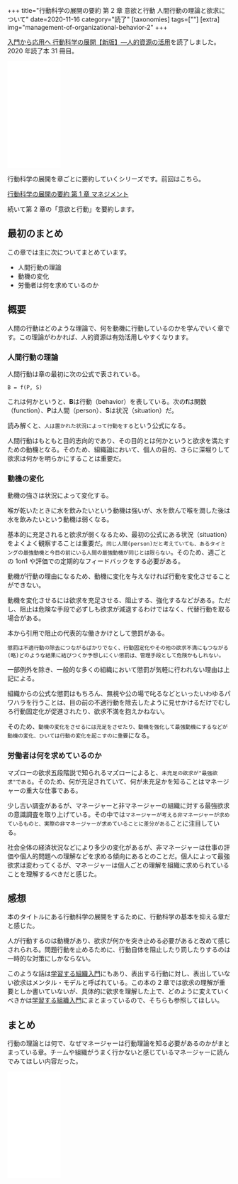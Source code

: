 +++
title="行動科学の展開の要約 第 2 章 意欲と行動 人間行動の理論と欲求について"
date=2020-11-16
category="読了"
[taxonomies]
tags=[""]
[extra]
img="management-of-organizational-behavior-2"
+++

[入門から応用へ 行動科学の展開【新版】―人的資源の活用](https://amzn.to/3kgdcxH)を読了しました。2020 年読了本 31 冊目。

<iframe style="width:120px;height:240px;" marginwidth="0" marginheight="0" scrolling="no" frameborder="0" src="//rcm-fe.amazon-adsystem.com/e/cm?lt1=_blank&bc1=000000&IS2=1&bg1=FFFFFF&fc1=000000&lc1=0000FF&t=birdmangai-22&language=ja_JP&o=9&p=8&l=as4&m=amazon&f=ifr&ref=as_ss_li_til&asins=4820116843&linkId=9cfa3a02d9a207096d2e50aa06a2ba80"></iframe>

行動科学の展開を章ごとに要約していくシリーズです。前回はこちら。

[行動科学の展開の要約 第 1 章 マネジメント](https://books-io.info/management-of-organizational-behavior-1/)

続いて第 2 章の「意欲と行動」を要約します。

## 最初のまとめ

この章では主に次についてまとめています。

* 人間行動の理論
* 動機の変化
* 労働者は何を求めているのか

## 概要

人間の行動はどのような理論で、何を動機に行動しているのかを学んでいく章です。この理論がわかれば、人的資源は有効活用しやすくなります。

### 人間行動の理論

人間行動は章の最初に次の公式で表されている。

```
B = f(P, S)
```

これは何かというと、**B**は行動（behavior）を表している。次の**f**は関数（function）、**P**は人間（person）、**S**は状況（situation）だ。

読み解くと、`人は置かれた状況によって行動をする`という公式になる。

人間行動はもともと目的志向的であり、その目的とは何かというと欲求を満たすための動機となる。そのため、組織論において、個人の目的、さらに深堀りして欲求は何かを明らかにすることは重要だ。

### 動機の変化

動機の強さは状況によって変化する。

喉が乾いたときに水を飲みたいという動機は強いが、水を飲んで喉を潤した後は水を飲みたいという動機は弱くなる。

基本的に充足されると欲求が弱くなるため、最初の公式にある状況（situation）をよくよく観察することは重要だ。`同じ人間(person)だと考えていても、あるタイミングの最強動機と今目の前にいる人間の最強動機が同じとは限らない`。そのため、週ごとの 1on1 や評価での定期的なフィードバックをする必要がある。

動機が行動の理由になるため、動機に変化を与えなければ行動を変化させることができない。

動機を変化させるには欲求を充足させる、阻止する、強化するなどがある。ただし、阻止は危険な手段で必ずしも欲求が減退するわけではなく、代替行動を取る場合がある。

本から引用で阻止の代表的な働きかけとして懲罰がある。

```
懲罰は不適行動の除去につながるばかりでなく、行動固定化やその他の欲求不満にもつながる(略)どのような結果に結びつくか予想しにくい懲罰は、管理手段として危険かもしれない。
```

一部例外を除き、一般的な多くの組織において懲罰が気軽に行われない理由は上記による。

組織からの公式な懲罰はもちろん、無視や公の場で叱るなどといったいわゆるパワハラを行うことは、目の前の不適行動を除去したように見せかけるだけでむしろ行動固定化が促進されたり、欲求不満を抱えかねない。

そのため、`動機の変化をさせるには充足をさせたり、動機を強化して最強動機にするなどが動機の変化、ひいては行動の変化を起こすのに重要`になる。

### 労働者は何を求めているのか

マズローの欲求五段階説で知られるマズローによると、`未充足の欲求が"最強欲求"である`。そのため、何が充足されていて、何が未充足かを知ることはマネージャーの重大な仕事である。

少し古い調査があるが、マネージャーと非マネージャーの組織に対する最強欲求の意識調査を取り上げている。その中では`マネージャーが考える非マネージャーが求めているものと、実際の非マネージャーが求めていることに差分がある`ことに注目している。

社会全体の経済状況などにより多少の変化があるが、非マネージャーは仕事の評価や個人的問題への理解などを求める傾向にあるとのことだ。個人によって最強欲求は変わってくるが、マネージャーは個人ごとの理解を組織に求められていることを理解するべきだと感じた。

## 感想

本のタイトルにある行動科学の展開をするために、行動科学の基本を抑える章だと感じた。

人が行動するのは動機があり、欲求が何かを突き止める必要があると改めて感じされられる。問題行動を止めるために、行動自体を阻止したり罰したりするのは一時的な対策にしかならない。

このような話は[学習する組織入門](https://amzn.to/2UxNOt7)にもあり、表出する行動に対し、表出していない欲求はメンタル・モデルと呼ばれている。この本の 2 章では欲求の理解が重要としか書いていないが、具体的に欲求を理解した上で、どのように変えていくべきかは[学習する組織入門](https://amzn.to/2UxNOt7)にまとまっているので、そちらも参照してほしい。

## まとめ

行動の理論とは何で、なぜマネージャーは行動理論を知る必要があるのかがまとまっている章。チームや組織がうまく行かないと感じているマネージャーに読んでみてほしい内容だった。

<iframe style="width:120px;height:240px;" marginwidth="0" marginheight="0" scrolling="no" frameborder="0" src="//rcm-fe.amazon-adsystem.com/e/cm?lt1=_blank&bc1=000000&IS2=1&bg1=FFFFFF&fc1=000000&lc1=0000FF&t=birdmangai-22&language=ja_JP&o=9&p=8&l=as4&m=amazon&f=ifr&ref=as_ss_li_til&asins=4820116843&linkId=9cfa3a02d9a207096d2e50aa06a2ba80"></iframe><br>